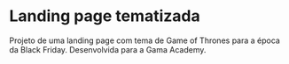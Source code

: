 # Landing page tematizada

Projeto de uma landing page com tema de Game of Thrones para a época da Black Friday.
Desenvolvida para a Gama Academy.